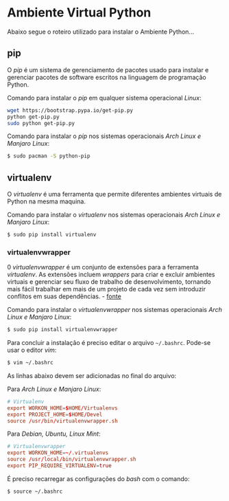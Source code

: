 Ambiente Virtual Python
=======================

Abaixo segue o roteiro utilizado para instalar o Ambiente Python...

## pip

O _pip_ é um sistema de gerenciamento de pacotes usado para instalar e gerenciar pacotes de software escritos na linguagem de programação Python.

Comando para instalar o _pip_ em qualquer sistema operacional _Linux_:

``` sh
wget https://bootstrap.pypa.io/get-pip.py
python get-pip.py
sudo python get-pip.py
```

Comando para instalar o _pip_ nos sistemas operacionais _Arch Linux e Manjaro Linux_:

``` sh
$ sudo pacman -S python-pip
```

## virtualenv

O _virtualenv_ é uma ferramenta que permite diferentes ambientes virtuais de Python na mesma maquina.

Comando para instalar o _virtualenv_ nos sistemas operacionais _Arch Linux e Manjaro Linux_:

``` sh
$ sudo pip install virtualenv
```

### virtualenvwrapper

0 _virtualenvwrapper_ é um conjunto de extensões para a ferramenta _virtualenv_. As extensões incluem _wrappers_ para criar e excluir ambientes virtuais e gerenciar seu fluxo de trabalho de desenvolvimento, tornando mais fácil trabalhar em mais de um projeto de cada vez sem introduzir conflitos em suas dependências. - [fonte](https://virtualenvwrapper.readthedocs.io/en/latest/index.html)

Comando para instalar o _virtualenvwrapper_ nos sistemas operacionais _Arch Linux e Manjaro Linux_:

``` sh
$ sudo pip install virtualenvwrapper
```

Para concluir a instalação é preciso editar o arquivo `~/.bashrc`. Pode-se usar o editor _vim_:

``` sh
$ vim ~/.bashrc
```

As linhas abaixo devem ser adicionadas no final do arquivo:

Para _Arch Linux e Manjaro Linux_:

``` .conf
# Virtualenv
export WORKON_HOME=$HOME/Virtualenvs
export PROJECT_HOME=$HOME/Devel
source /usr/bin/virtualenvwrapper.sh
```

Para _Debian, Ubuntu, Linux Mint_:

``` .conf
# Virtualenvwrapper
export WORKON_HOME=~/.virtualenvs
source /usr/local/bin/virtualenvwrapper.sh
export PIP_REQUIRE_VIRTUALENV=true
```

É preciso recarregar as configurações do _bash_ com o comando:

``` sh
$ source ~/.bashrc
```
